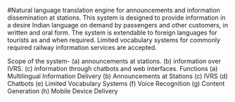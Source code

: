 #Natural language translation engine for announcements and information dissemination at  stations.
This system is designed to provide information in a desire Indian language on demand by passengers and other customers, in written and oral form. The system is extendable to foreign languages for tourists as and when required. Limited vocabulary systems for commonly required railway information services are accepted.

 Scope of the system- 
 (a) announcements at stations. 
 (b) information over IVRS.
 (c) information through chatbots and web interfaces.
Functions
(a) Multilingual Information Delivery
(b) Announcements at Stations
(c) IVRS
(d) Chatbots
(e) Limited Vocabulary Systems
(f) Voice Recognition
(g) Content Generation
(h) Mobile Device Delivery









